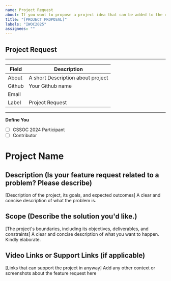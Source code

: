 ```yaml
---
name: Project Request
about: If you want to propose a project idea that can be added to the repository
title: "[PROJECT PROPOSAL]"
labels: "IWOC2025"
assignees: ""
---
```


## Project Request

<!-- Describe the project and the problem statement-->

---

| Field  | Description                       |
| ------ | --------------------------------- |
| About  | A short Description about project |
| Github | Your Github name                  |
| Email  |                                   |
| Label  | Project Request                   |

<!-- your github profile link -->

---

**Define You**

- [ ] CSSOC 2024 Participant
- [ ] Contributor

<!-- Have you talked to any of the Moderators or Project Admin (Adithya S K or CognitiveLab) before creating this issue? If not, just have a quick discussion and then once approved, create this feature request. -->

# Project Name

<!-- Replace with the project name -->

## Description (Is your feature request related to a problem? Please describe)

<!-- add description to the project -->

[Description of the project, its goals, and expected outcomes] A clear and concise description of what the problem is. 

## Scope (Describe the solution you'd like.)

[The project's boundaries, including its objectives, deliverables, and constraints]
A clear and concise description of what you want to happen. Kindly elaborate.

## Video Links or Support Links (if applicable)

[Links that can support the project in anyway] Add any other context or screenshots about the feature request here
